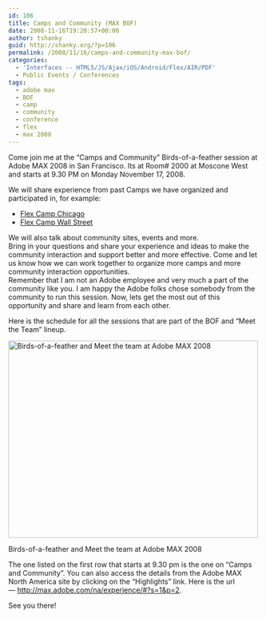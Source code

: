 ```yaml
---
id: 106
title: Camps and Community (MAX BOF)
date: 2008-11-16T19:20:57+00:00
author: tshanky
guid: http://shanky.org/?p=106
permalink: /2008/11/16/camps-and-community-max-bof/
categories:
  - 'Interfaces -- HTML5/JS/Ajax/iOS/Android/Flex/AIR/PDF'
  - Public Events / Conferences
tags:
  - adobe max
  - BOF
  - camp
  - community
  - conference
  - flex
  - max 2008
---
```

Come join me at the &#8220;Camps and Community&#8221; Birds-of-a-feather session at Adobe MAX 2008 in San Francisco. Its at Room# 2000 at Moscone West and starts at 9.30 PM on Monday November 17, 2008.

We will share experience from past Camps we have organized and participated in, for example:

  * <a title="Flex Camp Chicago" href="http://www.flexcampchicago.com" target="_blank">Flex Camp Chicago</a>
  * [Flex Camp Wall Street](http://www.flexcampwallstreet.com "Flex Camp Wall Street")

<div>
  We will also talk about community sites, events and more.
</div>

<div>
  Bring in your questions and share your experience and ideas to make the community interaction and support better and more effective. Come and let us know how we can work together to organize more camps and more community interaction opportunities.
</div>

<div>
  Remember that I am not an Adobe employee and very much a part of the community like you. I am happy the Adobe folks chose somebody from the community to run this session. Now, lets get the most out of this opportunity and share and learn from each other.
</div>

Here is the schedule for all the sessions that are part of the BOF and &#8220;Meet the Team&#8221; lineup.

<div id="attachment_109" style="width: 510px" class="wp-caption alignnone">
  <a href="http://max.adobe.com/na/experience/#?s=1&p=2"><img class="size-full wp-image-109" title="max_sf_2008_bof1" src="http://shanky.org/wp-content/uploads/2008/11/max_sf_2008_bof1.png" alt="Birds-of-a-feather and Meet the team at Adobe MAX 2008" width="500" height="395" srcset="http://shanky.org/wp-content/uploads/2008/11/max_sf_2008_bof1-300x237.png 300w, http://shanky.org/wp-content/uploads/2008/11/max_sf_2008_bof1.png 795w" sizes="(max-width: 500px) 100vw, 500px" /></a>
  
  <p class="wp-caption-text">
    Birds-of-a-feather and Meet the team at Adobe MAX 2008
  </p>
</div>

The one listed on the first row that starts at 9.30 pm is the one on &#8220;Camps and Community&#8221;. You can also access the details from the Adobe MAX North America site by clicking on the &#8220;Highlights&#8221; link. Here is the url &#8212; http://max.adobe.com/na/experience/#?s=1&p=2.

See you there!
